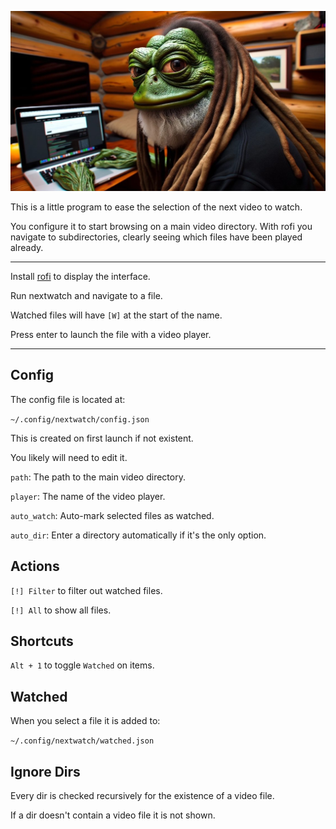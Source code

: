 ![](image.jpg)

This is a little program to ease the selection of the next video to watch.

You configure it to start browsing on a main video directory. With rofi you navigate to subdirectories, clearly seeing which files have been played already.

---

Install [rofi](https://github.com/davatorium/rofi) to display the interface.

Run nextwatch and navigate to a file.

Watched files will have `[W]` at the start of the name.

Press enter to launch the file with a video player.

---

## Config

The config file is located at:

`~/.config/nextwatch/config.json`

This is created on first launch if not existent.

You likely will need to edit it.

`path`: The path to the main video directory.

`player`: The name of the video player.

`auto_watch`: Auto-mark selected files as watched.

`auto_dir`: Enter a directory automatically if it's the only option.

## Actions

`[!] Filter` to filter out watched files.

`[!] All` to show all files.

## Shortcuts

`Alt + 1` to toggle `Watched` on items.

## Watched

When you select a file it is added to:

`~/.config/nextwatch/watched.json`

## Ignore Dirs

Every dir is checked recursively for the existence of a video file.

If a dir doesn't contain a video file it is not shown.